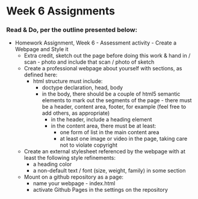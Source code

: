 # Week 6 Assignments



### **Read & Do, per the outline presented below:** 

* Homework Assignment, Week 6 - Assessment activity - Create a Webpage and Style it
  * Extra credit, sketch out the page before doing this work & hand in / scan - photo and include that scan / photo of sketch
  * Create a professional webpage about yourself with sections, as defined here:
    * html structure must include:
      * doctype declaration, head, body
      * in the body, there should be a couple of html5 semantic elements to mark out the segments of the page - there must be a header, content area, footer, for example \(feel free to add others, as appropriate\)
        * in the header, include a heading element 
        * in the content area, there must be at least:
          * one form of list in the main content area
          * at least one image or video in the page, taking care not to violate copyright
  * Create an external stylesheet referenced by the webpage  with at least the following style refinements:
    * a heading color
    * a non-default text / font \(size, weight, family\) in some section
  * Mount on a github repository as a page:
    * name your webpage - index.html
    * activate Github Pages in the settings on the repository

